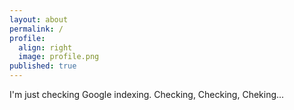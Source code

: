 ```yaml
---
layout: about
permalink: /
profile:
  align: right
  image: profile.png
published: true
---
```

I'm just checking Google indexing.
Checking, Checking, Cheking...
